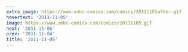 ```yaml
---
extra_image: https://www.smbc-comics.com/comics/20111105after.gif
hovertext: '2011-11-05'
image: https://www.smbc-comics.com/comics/20111105.gif
next: '2011-11-06'
prev: '2011-11-04'
title: '2011-11-05'
---
```

